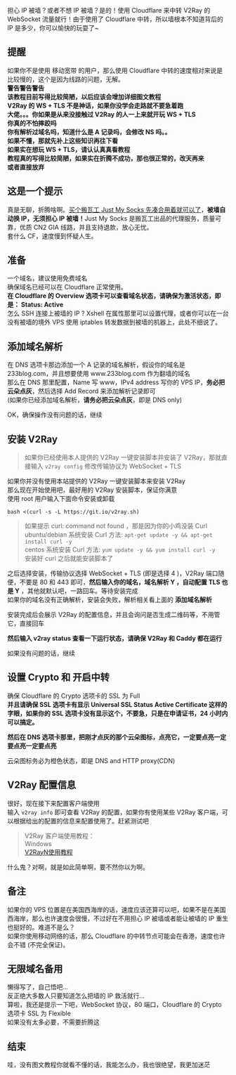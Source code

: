 <div class="post-content">
<p>担心 IP 被墙？或者不想 IP 被墙？是的！使用 Cloudflare 来中转 V2Ray 的 WebSocket 流量就行！由于使用了 Cloudflare 中转，所以墙根本不知道背后的 IP 是多少，你可以愉快的玩耍了~</p>

<h2 id="提醒">提醒</h2>

<p>如果你不是使用 移动宽带 的用户，那么使用 Cloudflare 中转的速度相对来说是比较慢的，这个是因为线路的问题，无解。<br />
<strong>警告警告警告</strong><br />
<strong>该教程目前写得比较简陋，以后应该会增加详细图文教程</strong><br />
<strong>V2Ray 的 WS + TLS 不是神话，如果你没学会走路就不要急着跑</strong><br />
<strong>大佬。。。你如果是从来没接触过 V2Ray 的人一上来就开玩  WS + TLS</strong><br />
<strong>你真的不怕摔跤吗</strong><br />
<strong>你有解析过域名吗，知道什么是 A 记录吗，会修改 NS 吗。。</strong><br />
<strong>如果不懂，那就先补上这些知识再往下看</strong><br />
<strong>如果实在想玩 WS + TLS，请认认真真看教程</strong><br />
<strong>教程真的写得比较简陋，如果实在折腾不成功，那也很正常的，改天再来</strong><br />
<strong>或者直接放弃</strong></p>

<h2 id="这是一个提示">这是一个提示</h2>

<p>真是无聊，折腾啥啊。<a href="https://github.com/pitech007/v2ray/wiki/%E6%90%AC%E7%93%A6%E5%B7%A5Just-My-Socks-%E5%9B%BE%E6%96%87%E8%B4%AD%E4%B9%B0%E6%95%99%E7%A8%8B" class="links" target="_blank">买个搬瓦工 Just My Socks 先凑合用着就可以了</a>，<b>被墙自动换 IP，无须担心 IP 被墙！</b>Just My Socks 是搬瓦工出品的代理服务，质量可靠，优质 CN2 GIA 线路，并且支持退款，放心无忧。<br />
套什么 CF，速度慢到怀疑人生。</p>

<h2 id="准备">准备</h2>

<p>一个域名，建议使用免费域名<br />
确保域名已经可以在 Cloudflare 正常使用。<br />
<strong>在 Cloudflare 的 Overview 选项卡可以查看域名状态，请确保为激活状态，即是： Status: Active</strong><br />
怎么 SSH 连接上被墙的 IP ? Xshell 在属性那里可以设置代理，或者你可以在一台没有被墙的境外 VPS 使用 iptables 转发数据到被墙的机器上，此处不细说了。</p>

<h2 id="添加域名解析">添加域名解析</h2>

<p>在 DNS 选项卡那边添加一个 A 记录的域名解析，假设你的域名是 233blog.com，并且想要使用 www.233blog.com 作为翻墙的域名<br />
那么在 DNS 那里配置，Name 写 www，IPv4 address 写你的 VPS IP，<strong>务必把云朵点灰</strong>，然后选择 Add Record 来添加解析记录即可<br />
(如果你已经添加域名解析，<strong>请务必把云朵点灰</strong>，即是 DNS only)</p>

<p>OK，确保操作没有问题的话，继续</p>

<h2 id="安装-v2ray">安装 V2Ray</h2>

<blockquote>
<p>如果你已经使用本人提供的 V2Ray 一键安装脚本并安装了 V2Ray，那就直接输入 <code>v2ray config</code> 修改传输协议为 WebSocket + TLS</p>
</blockquote>

<p>如果你并没有使用本站提供的 V2Ray 一键安装脚本来安装 V2Ray<br />
那么现在开始使用吧，最好用的 V2Ray 安装脚本，保证你满意<br />
使用 root 用户输入下面命令安装或卸载</p>

<pre><code>bash &lt;(curl -s -L https://git.io/v2ray.sh)
</code></pre>

<blockquote>
<p>如果提示 curl: command not found ，那是因为你的小鸡没装 Curl<br />
ubuntu/debian 系统安装 Curl 方法: <code>apt-get update -y &amp;&amp; apt-get install curl -y</code><br />
centos 系统安装 Curl 方法: <code>yum update -y &amp;&amp; yum install curl -y</code><br />
安装好 curl 之后就能安装脚本了</p>
</blockquote>

<p>之后选择安装，传输协议选择 WebSocket + TLS (即是选择 4 )，V2Ray 端口随便，不要是 80 和 443 即可，<strong>然后输入你的域名，域名解析 Y ，自动配置 TLS 也是 Y</strong> ，其他就默认吧，一路回车。等待安装完成<br />
如果你的域名没有正确解析，安装会失败，解析相关看上面的 <strong>添加域名解析</strong></p>

<p>安装完成后会展示 V2Ray 的配置信息，并且会询问是否生成二维码等，不用管它，直接回车</p>

<p><strong>然后输入 v2ray status 查看一下运行状态，请确保 V2Ray 和 Caddy 都在运行</strong></p>

<p>如果没有问题的话，继续</p>

<h2 id="设置-crypto-和-开启中转">设置 Crypto 和 开启中转</h2>

<p>确保 Cloudflare 的 Crypto 选项卡的 SSL 为 Full<br />
<strong>并且请确保 SSL 选项卡有显示 Universal SSL Status Active Certificate 这样的字眼，如果你的 SSL 选项卡没有显示这个，不要急，只是在申请证书，24 小时内可以搞定。</strong></p>

<p><strong>然后在 DNS 选项卡那里，把刚才点灰的那个云朵图标，点亮它，一定要点亮一定要点亮一定要点亮</strong></p>

<p>云朵图标务必为橙色状态，即是 DNS and HTTP proxy(CDN)</p>

<h2 id="v2ray-配置信息">V2Ray 配置信息</h2>

<p>很好，现在接下来配置客户端使用<br />
输入 <code>v2ray info</code> 即可查看 V2Ray 的配置，如果你有使用某些 V2Ray 客户端，可以根据给出的配置的信息来配置使用了。赶紧测试吧</p>

<blockquote>
<p>V2Ray 客户端使用教程：<br />
Windows<br />
<a href="https://github.com/233boy/v2ray/wiki/V2RayN%E4%BD%BF%E7%94%A8%E6%95%99%E7%A8%8B" rel="nofollow" target="_blank">V2RayN使用教程</a></p>
</blockquote>

<div class="post-ad">
    
    
    
</div>


<p>什么鬼？对啊，就是如此简单啊，要不然你以为啊。</p>

<h2 id="备注">备注</h2>

<p>如果你的 VPS 位置是在美国西海岸的话，速度应该还算可以吧，如果不是在美国西海岸，那么也许速度会很慢，不过好在不用担心 IP 被墙或者能让被墙的 IP 重生也挺好的。难道不是么？<br />
如果你使用移动网络的话，那么 Cloudflare 的中转节点可能会在香港，速度也许会不错 (不完全保证)。</p>

<h2 id="无限域名备用">无限域名备用</h2>

<p>懒得写了，自己悟吧&hellip;<br />
反正绝大多数人只要知道怎么把墙的 IP 救活就行&hellip;<br />
算啦，我还是提示一下吧，WebSocket 协议，80 端口，Cloudflare 的 Crypto 选项卡 SSL 为 Flexible<br />
如果没有太多必要，不需要折腾这</p>

<h2 id="结束">结束</h2>

<p>哇，没有图文教程你就看不懂的话，我能怎么办，我也很绝望，我更加迷茫</p>

<p><img src="https://affpass.com/ga?ga=v2ray&amp;dt=github.wiki.5&amp;dr=&amp;ul=zh-CN&amp;sd=24-bit&amp;sr=&amp;vp=&amp;z=0&amp;dl=/github/5" alt="" /></p>
</div>
